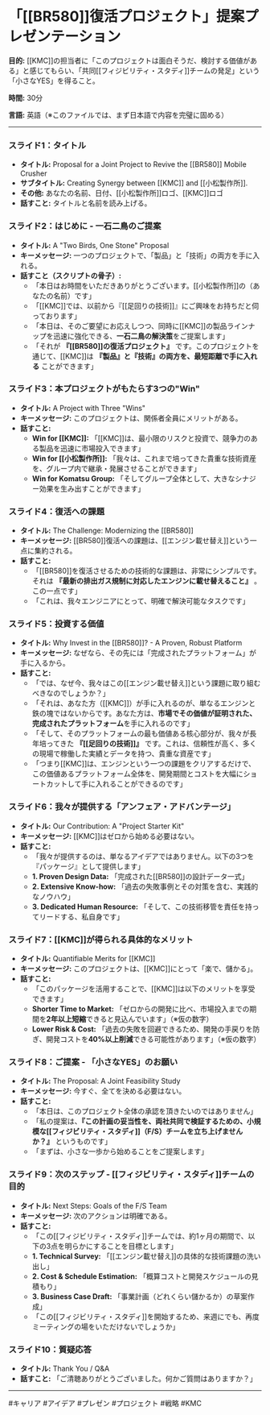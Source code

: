 # 「[[BR580]]復活プロジェクト」提案プレゼンテーション

**目的:** [[KMC]]の担当者に「このプロジェクトは面白そうだ、検討する価値がある」と感じてもらい、「共同[[フィジビリティ・スタディ]]チームの発足」という「小さなYES」を得ること。

**時間:** 30分

**言語:** 英語（※このファイルでは、まず日本語で内容を完璧に固める）

---

### スライド1：タイトル

*   **タイトル:** Proposal for a Joint Project to Revive the [[BR580]] Mobile Crusher
*   **サブタイトル:** Creating Synergy between [[KMC]] and [[小松製作所]].
*   **その他:** あなたの名前、日付、[[小松製作所]]ロゴ、[[KMC]]ロゴ
*   **話すこと:** タイトルと名前を読み上げる。

### スライド2：はじめに - 一石二鳥のご提案

*   **タイトル:** A "Two Birds, One Stone" Proposal
*   **キーメッセージ:** 一つのプロジェクトで、「製品」と「技術」の両方を手に入れる。
*   **話すこと（スクリプトの骨子）:**
    *   「本日はお時間をいただきありがとうございます。[[小松製作所]]の（あなたの名前）です」
    *   「[[KMC]]では、以前から『[[足回りの技術]]』にご興味をお持ちだと伺っております」
    *   「本日は、そのご要望にお応えしつつ、同時に[[KMC]]の製品ラインナップを迅速に強化できる、**一石二鳥の解決策**をご提案します」
    *   「それが **『[[BR580]]の復活プロジェクト』** です。このプロジェクトを通じて、[[KMC]]は **『製品』と『技術』の両方を、最短距離で手に入れる** ことができます」

### スライド3：本プロジェクトがもたらす3つの"Win"

*   **タイトル:** A Project with Three "Wins"
*   **キーメッセージ:** このプロジェクトは、関係者全員にメリットがある。
*   **話すこと:**
    *   **Win for [[KMC]]:** 「[[KMC]]は、最小限のリスクと投資で、競争力のある製品を迅速に市場投入できます」
    - **Win for [[小松製作所]]:** 「我々は、これまで培ってきた貴重な技術資産を、グループ内で継承・発展させることができます」
    - **Win for Komatsu Group:** 「そしてグループ全体として、大きなシナジー効果を生み出すことができます」

### スライド4：復活への課題

*   **タイトル:** The Challenge: Modernizing the [[BR580]]
*   **キーメッセージ:** [[BR580]]復活への課題は、[[エンジン載せ替え]]という一点に集約される。
*   **話すこと:**
    *   「[[BR580]]を復活させるための技術的な課題は、非常にシンプルです。それは **『最新の排出ガス規制に対応したエンジンに載せ替えること』** 。この一点です」
    *   「これは、我々エンジニアにとって、明確で解決可能なタスクです」

### スライド5：投資する価値

*   **タイトル:** Why Invest in the [[BR580]]? - A Proven, Robust Platform
*   **キーメッセージ:** なぜなら、その先には「完成されたプラットフォーム」が手に入るから。
*   **話すこと:**
    *   「では、なぜ今、我々はこの[[エンジン載せ替え]]という課題に取り組むべきなのでしょうか？」
    *   「それは、あなた方（[[KMC]]）が手に入れるのが、単なるエンジンと鉄の塊ではないからです。あなた方は、**市場でその価値が証明された、完成されたプラットフォーム**を手に入れるのです」
    *   「そして、そのプラットフォームの最も価値ある核心部分が、我々が長年培ってきた **『[[足回りの技術]]』** です。これは、信頼性が高く、多くの現場で稼働した実績とデータを持つ、貴重な資産です」
    *   「つまり[[KMC]]は、エンジンという一つの課題をクリアするだけで、この価値あるプラットフォーム全体を、開発期間とコストを大幅にショートカットして手に入れることができるのです」

### スライド6：我々が提供する「アンフェア・アドバンテージ」

*   **タイトル:** Our Contribution: A "Project Starter Kit"
*   **キーメッセージ:** [[KMC]]はゼロから始める必要はない。
*   **話すこと:**
    *   「我々が提供するのは、単なるアイデアではありません。以下の3つを『パッケージ』として提供します」
    *   **1. Proven Design Data:** 「完成された[[BR580]]の設計データ一式」
    *   **2. Extensive Know-how:** 「過去の失敗事例とその対策を含む、実践的なノウハウ」
    *   **3. Dedicated Human Resource:** 「そして、この技術移管を責任を持ってリードする、私自身です」

### スライド7：[[KMC]]が得られる具体的なメリット

*   **タイトル:** Quantifiable Merits for [[KMC]]
*   **キーメッセージ:** このプロジェクトは、[[KMC]]にとって「楽で、儲かる」。
*   **話すこと:**
    *   「このパッケージを活用することで、[[KMC]]は以下のメリットを享受できます」
    *   **Shorter Time to Market:** 「ゼロからの開発に比べ、市場投入までの期間を**2年以上短縮**できると見込んでいます」（※仮の数字）
    *   **Lower Risk & Cost:** 「過去の失敗を回避できるため、開発の手戻りを防ぎ、開発コストを**40%以上削減**できる可能性があります」（※仮の数字）

### スライド8：ご提案 - 「小さなYES」のお願い

*   **タイトル:** The Proposal: A Joint Feasibility Study
*   **キーメッセージ:** 今すぐ、全てを決める必要はない。
*   **話すこと:**
    *   「本日は、このプロジェクト全体の承認を頂きたいのではありません」
    *   「私の提案は、**『この計画の妥当性を、両社共同で検証するための、小規模な[[フィジビリティ・スタディ]]（F/S）チームを立ち上げませんか？』** というものです」
    *   「まずは、小さな一歩から始めることをご提案します」

### スライド9：次のステップ - [[フィジビリティ・スタディ]]チームの目的

*   **タイトル:** Next Steps: Goals of the F/S Team
*   **キーメッセージ:** 次のアクションは明確である。
*   **話すこと:**
    *   「この[[フィジビリティ・スタディ]]チームでは、約1ヶ月の期間で、以下の3点を明らかにすることを目標とします」
    *   **1. Technical Survey:** 「[[エンジン載せ替え]]の具体的な技術課題の洗い出し」
    *   **2. Cost & Schedule Estimation:** 「概算コストと開発スケジュールの見積もり」
    *   **3. Business Case Draft:** 「事業計画（どれくらい儲かるか）の草案作成」
    *   「この[[フィジビリティ・スタディ]]を開始するため、来週にでも、再度ミーティングの場をいただけないでしょうか」

### スライド10：質疑応答

*   **タイトル:** Thank You / Q&A
*   **話すこと:** 「ご清聴ありがとうございました。何かご質問はありますか？」

---
#キャリア #アイデア #プレゼン #プロジェクト #戦略 #KMC
